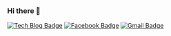 ### Hi there 👋

<!--
**gowoonsori/gowoonsori** is a ✨ _special_ ✨ repository because its `README.md` (this file) appears on your GitHub profile.

Here are some ideas to get you started:

- 🔭 I’m currently working on ...
- 🌱 I’m currently learning ...
- 👯 I’m looking to collaborate on ...
- 🤔 I’m looking for help with ...
- 💬 Ask me about ...
- 📫 How to reach me: ...
- 😄 Pronouns: ...
- ⚡ Fun fact: ...
-->
  [![Tech Blog Badge](http://img.shields.io/badge/-Tech%20blog-black?style=flat-square&logo=github&link=https://velog.io/@gowoonsori)](https://velog.io/@gowoonsori)
  [![Facebook Badge](https://img.shields.io/badge/facebook-1877f2?style=flat-square&logo=facebook&logoColor=white&link=https://www.facebook.com/gowoonsori97)](https://www.facebook.com/gowoonsori97)
  [![Gmail Badge](https://img.shields.io/badge/Gmail-d14836?style=flat-square&logo=Gmail&logoColor=white&link=mailto:gowoonsori97@gmail.com)](mailto:gowoonsori97@gmail.com)
	

 


 
